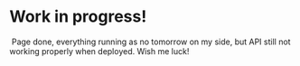 # Work in progress!

&nbsp;Page done, everything running as no tomorrow on my side, but API still not working properly when deployed. Wish me luck!
